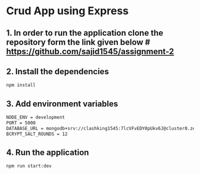 # Crud App using Express

## 1. In order to run the application clone the repository form the link given below # https://github.com/sajid1545/assignment-2

## 2. Install the dependencies

```bash
npm install
```

## 3. Add environment variables

```bash
NODE_ENV = development
PORT = 5000
DATABASE_URL = mongodb+srv://clashking1545:7lcVFvEDY0pUkv6J@cluster0.zeis799.mongodb.net/assignment-2?retryWrites=true&w=majority
BCRYPT_SALT_ROUNDS = 12
```

## 4. Run the application

```bash
npm run start:dev
```
